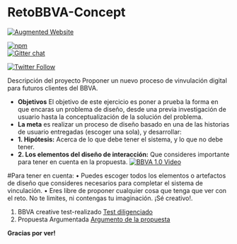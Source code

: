 # RetoBBVA-Concept

 [![Augmented Website](https://user-images.githubusercontent.com/252962/27472386-0d11e59a-57f3-11e7-9fa5-34332c5484f7.png)](https://github.com/jeromeetienne/AR.js)

[![npm](https://img.shields.io/github/repo-size/badges/shields.svg)](https://www.npmjs.com/package/ar.js)
<br class="badge-separator" />
[![Gitter chat](https://badges.gitter.im/AR-js/Lobby.png)](https://gitter.im/AR-js/Lobby)

[![Twitter Follow](https://img.shields.io/twitter/follow/jerome_etienne.svg?style=plastic&label=Twitter&style=plastic)](https://twitter.com/jerome_etienne)

Descripción del proyecto
Proponer un nuevo proceso de vinvulación digital para futuros clientes del BBVA.

- **Objetivos** 
El objetivo de este ejercicio es poner a prueba la forma en que encaras un problema de diseño, desde una previa investigación de usuario hasta la conceptualización de la solución del problema.
- **La meta** es realizar un proceso de diseño basado en una de las historias de usuario entregadas (escoger una sola), y desarrollar:
- **1. Hipótesis:** Acerca de lo que debe tener el sistema, y lo que no debe tener.
- **2. Los elementos del diseño de interacción:**  Que consideres importante para tener en cuenta en la propuesta.
[![BBVA 1.0 Video](https://youtu.be/8BQGQHaGJLY)](https://youtu.be/8BQGQHaGJLY)

#Para tener en cuenta:
• Puedes escoger todos los elementos o artefactos de diseño que consideres necesarios para completar el sistema de vinculación. • Eres libre de proponer cualquier cosa que tenga que ver con el reto. No te limites, ni contengas tu imaginación. ¡Sé creativo!.



1. BBVA creative test-realizado  [Test diligenciado](https://1drv.ms/b/s!AgLX8wYbqOEJjF2v_dRk35JkpnnM)
2. Propuesta Argumentada [Argumento de la propuesta](https://1drv.ms/b/s!AgLX8wYbqOEJjF4gyvYfvtn0d6IR) 

**Gracias por ver!** 


